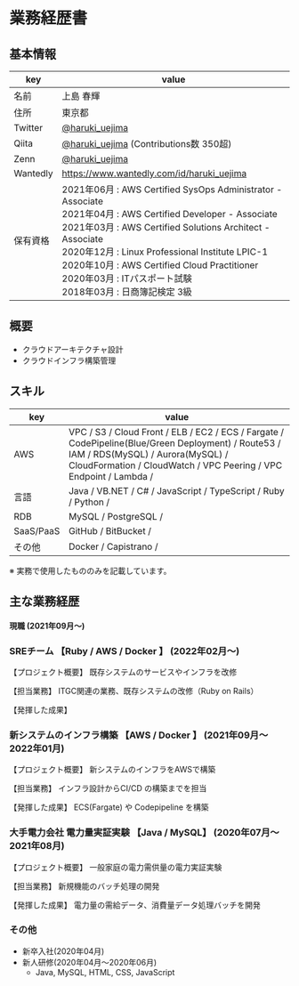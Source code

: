 # 業務経歴書

## 基本情報

|key|value|
|----|----|
|名前|上島 春輝|
|住所|東京都|
|Twitter|[@haruki_uejima](https://twitter.com/haruki_uejima)|
|Qiita|[@haruki_uejima](https://qiita.com/haruki_uejima) (Contributions数 350超)|
|Zenn|[@haruki_uejima](https://zenn.dev/haruki_uejima)|
|Wantedly|https://www.wantedly.com/id/haruki_uejima|
|保有資格|2021年06月 : AWS Certified SysOps Administrator - Associate<br/>2021年04月 : AWS Certified Developer - Associate<br/>2021年03月 : AWS Certified Solutions Architect - Associate<br/>2020年12月 : Linux Professional Institute LPIC-1<br/>2020年10月 : AWS Certified Cloud Practitioner<br/>2020年03月 : ITパスポート試験<br/>2018年03月 : 日商簿記検定 3級|

## 概要
- クラウドアーキテクチャ設計
- クラウドインフラ構築管理

## スキル
|key|value|
|----|----|
|AWS|VPC / S3 / Cloud Front / ELB / EC2 / ECS / Fargate / CodePipeline(Blue/Green Deployment) / Route53 / IAM / RDS(MySQL) / Aurora(MySQL) / CloudFormation / CloudWatch / VPC Peering / VPC Endpoint / Lambda / |
|言語|Java / VB.NET / C# / JavaScript / TypeScript / Ruby / Python / |
|RDB|MySQL / PostgreSQL / |
|SaaS/PaaS|GitHub / BitBucket / |
|その他|Docker / Capistrano / |

※ 実務で使用したもののみを記載しています。

## 主な業務経歴
#### 現職 (2021年09月〜)
### SREチーム 【Ruby / AWS / Docker 】 (2022年02月〜)
【プロジェクト概要】 既存システムのサービスやインフラを改修

【担当業務】 ITGC関連の業務、既存システムの改修（Ruby on Rails）

【発揮した成果】


### 新システムのインフラ構築 【AWS / Docker 】 (2021年09月〜2022年01月)
【プロジェクト概要】 新システムのインフラをAWSで構築

【担当業務】 インフラ設計からCI/CD の構築までを担当

【発揮した成果】 ECS(Fargate) や Codepipeline を構築


### 大手電力会社 電力量実証実験 【Java / MySQL】 (2020年07月〜2021年08月)
【プロジェクト概要】 一般家庭の電力需供量の電力実証実験

【担当業務】 新規機能のバッチ処理の開発

【発揮した成果】 電力量の需給データ、消費量データ処理バッチを開発

### その他
- 新卒入社(2020年04月)
- 新人研修(2020年04月〜2020年06月)
    - Java, MySQL, HTML, CSS, JavaScript
